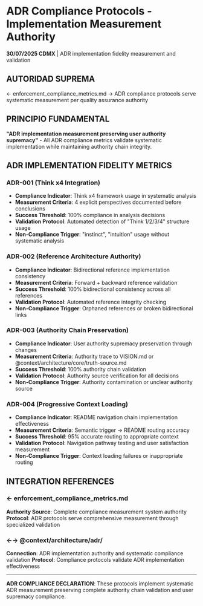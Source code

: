 # ADR Compliance Protocols - Implementation Measurement Authority

**30/07/2025 CDMX** | ADR implementation fidelity measurement and validation

## AUTORIDAD SUPREMA
← enforcement_compliance_metrics.md → ADR compliance protocols serve systematic measurement per quality assurance authority

## PRINCIPIO FUNDAMENTAL
**"ADR implementation measurement preserving user authority supremacy"** - All ADR compliance metrics validate systematic implementation while maintaining authority chain integrity.

## ADR IMPLEMENTATION FIDELITY METRICS

### ADR-001 (Think x4 Integration)
- **Compliance Indicator**: Think x4 framework usage in systematic analysis
- **Measurement Criteria**: 4 explicit perspectives documented before conclusions
- **Success Threshold**: 100% compliance in analysis decisions
- **Validation Protocol**: Automated detection of "Think 1/2/3/4" structure usage
- **Non-Compliance Trigger**: "instinct", "intuition" usage without systematic analysis

### ADR-002 (Reference Architecture Authority)
- **Compliance Indicator**: Bidirectional reference implementation consistency
- **Measurement Criteria**: Forward + backward reference validation
- **Success Threshold**: 100% bidirectional consistency across all references
- **Validation Protocol**: Automated reference integrity checking
- **Non-Compliance Trigger**: Orphaned references or broken bidirectional links

### ADR-003 (Authority Chain Preservation)
- **Compliance Indicator**: User authority supremacy preservation through changes
- **Measurement Criteria**: Authority trace to VISION.md or @context/architecture/core/truth-source.md
- **Success Threshold**: 100% authority chain validation
- **Validation Protocol**: Authority source verification for all decisions
- **Non-Compliance Trigger**: Authority contamination or unclear authority source

### ADR-004 (Progressive Context Loading)
- **Compliance Indicator**: README navigation chain implementation effectiveness
- **Measurement Criteria**: Semantic trigger → README routing accuracy
- **Success Threshold**: 95% accurate routing to appropriate context
- **Validation Protocol**: Navigation pathway testing and user satisfaction measurement
- **Non-Compliance Trigger**: Context loading failures or inappropriate routing

## INTEGRATION REFERENCES

### ← enforcement_compliance_metrics.md
**Authority Source**: Complete compliance measurement system authority
**Protocol**: ADR protocols serve comprehensive measurement through specialized validation

### ←→ @context/architecture/adr/
**Connection**: ADR implementation authority and systematic compliance validation
**Protocol**: Compliance protocols validate ADR implementation effectiveness

---

**ADR COMPLIANCE DECLARATION**: These protocols implement systematic ADR measurement preserving complete authority chain validation and user supremacy compliance.